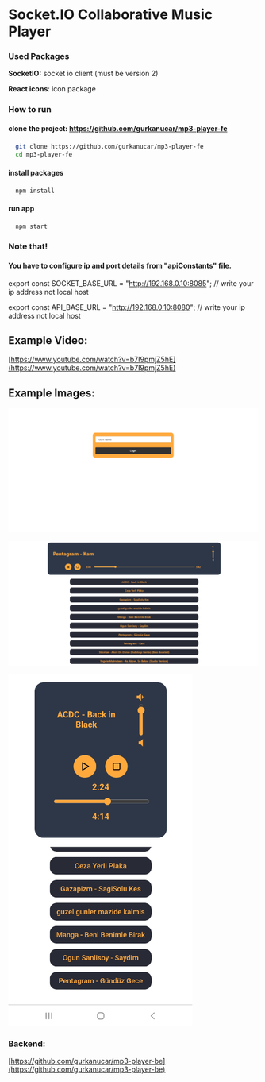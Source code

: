 
# Socket.IO Collaborative Music Player


### Used Packages

**SocketIO:** socket io client (must be version 2)

**React icons**: icon package

### How to run

#### clone the project: https://github.com/gurkanucar/mp3-player-fe

```bash
  git clone https://github.com/gurkanucar/mp3-player-fe
  cd mp3-player-fe
```

#### install packages

```bash
  npm install
```

#### run app

```bash
  npm start
```

### Note that!
#### You have to configure ip and port details from "apiConstants" file.

export const SOCKET_BASE_URL = "http://192.168.0.10:8085"; // write your ip address not local host

export const API_BASE_URL = "http://192.168.0.10:8080"; // write your ip address not local host

## Example Video:

[https://www.youtube.com/watch?v=b7I9pmjZ5hE](https://www.youtube.com/watch?v=b7I9pmjZ5hE)

## Example Images:

![example](./images/ex1.png)

![example](./images/ex2.png)

![example](./images/ex3.png)




### Backend:

[https://github.com/gurkanucar/mp3-player-be](https://github.com/gurkanucar/mp3-player-be)




